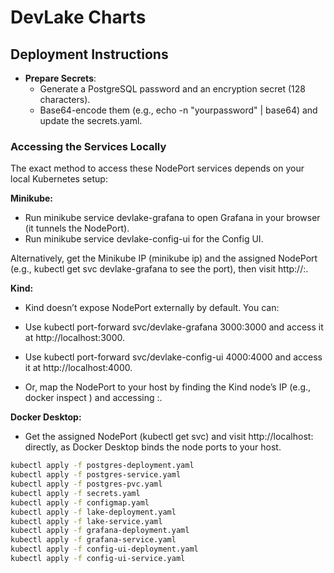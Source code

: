 # DevLake Charts

## Deployment Instructions

+ **Prepare Secrets**:
  + Generate a PostgreSQL password and an encryption secret (128 characters).
  + Base64-encode them (e.g., echo -n "yourpassword" | base64) and update the secrets.yaml.

### Accessing the Services Locally

The exact method to access these NodePort services depends on your local Kubernetes setup:

**Minikube:**

+ Run minikube service devlake-grafana to open Grafana in your browser (it tunnels the NodePort).
+ Run minikube service devlake-config-ui for the Config UI.

Alternatively, get the Minikube IP (minikube ip) and the assigned NodePort (e.g., kubectl get svc devlake-grafana to see the port), then visit http://<minikube-ip>:<node-port>.

**Kind:**

+ Kind doesn’t expose NodePort externally by default. You can:
+ Use kubectl port-forward svc/devlake-grafana 3000:3000 and access it at http://localhost:3000.
+ Use kubectl port-forward svc/devlake-config-ui 4000:4000 and access it at http://localhost:4000.

+ Or, map the NodePort to your host by finding the Kind node’s IP (e.g., docker inspect <kind-node>) and accessing <node-ip>:<node-port>.

**Docker Desktop:**

+ Get the assigned NodePort (kubectl get svc) and visit http://localhost:<node-port> directly, as Docker Desktop binds the node ports to your host.

```bash
kubectl apply -f postgres-deployment.yaml
kubectl apply -f postgres-service.yaml
kubectl apply -f postgres-pvc.yaml
kubectl apply -f secrets.yaml
kubectl apply -f configmap.yaml
kubectl apply -f lake-deployment.yaml
kubectl apply -f lake-service.yaml
kubectl apply -f grafana-deployment.yaml
kubectl apply -f grafana-service.yaml
kubectl apply -f config-ui-deployment.yaml
kubectl apply -f config-ui-service.yaml
```
